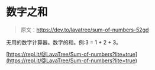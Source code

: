 # 数字之和

> 原文：<https://dev.to/lavatree/sum-of-numbers-52gd>

无用的数字计算器。数字的和。例:3 =
1 + 2 + 3。

[https://repl.it/@LavaTree/Sum-of-numbers?lite=true](https://repl.it/@LavaTree/Sum-of-numbers?lite=true)